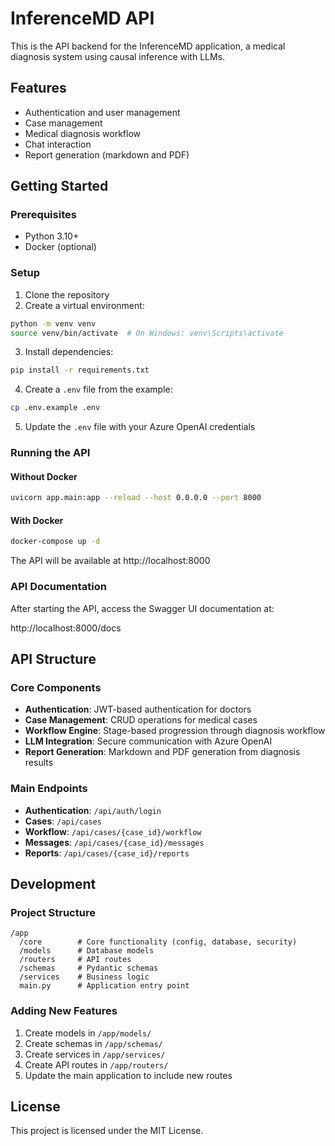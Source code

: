 # InferenceMD API

This is the API backend for the InferenceMD application, a medical diagnosis system using causal inference with LLMs.

## Features

- Authentication and user management
- Case management
- Medical diagnosis workflow
- Chat interaction
- Report generation (markdown and PDF)

## Getting Started

### Prerequisites

- Python 3.10+
- Docker (optional)

### Setup

1. Clone the repository
2. Create a virtual environment:

```bash
python -m venv venv
source venv/bin/activate  # On Windows: venv\Scripts\activate
```

3. Install dependencies:

```bash
pip install -r requirements.txt
```

4. Create a `.env` file from the example:

```bash
cp .env.example .env
```

5. Update the `.env` file with your Azure OpenAI credentials

### Running the API

#### Without Docker

```bash
uvicorn app.main:app --reload --host 0.0.0.0 --port 8000
```

#### With Docker

```bash
docker-compose up -d
```

The API will be available at http://localhost:8000

### API Documentation

After starting the API, access the Swagger UI documentation at:

http://localhost:8000/docs

## API Structure

### Core Components

- **Authentication**: JWT-based authentication for doctors
- **Case Management**: CRUD operations for medical cases
- **Workflow Engine**: Stage-based progression through diagnosis workflow
- **LLM Integration**: Secure communication with Azure OpenAI
- **Report Generation**: Markdown and PDF generation from diagnosis results

### Main Endpoints

- **Authentication**: `/api/auth/login`
- **Cases**: `/api/cases`
- **Workflow**: `/api/cases/{case_id}/workflow`
- **Messages**: `/api/cases/{case_id}/messages`
- **Reports**: `/api/cases/{case_id}/reports`

## Development

### Project Structure

```
/app
  /core        # Core functionality (config, database, security)
  /models      # Database models
  /routers     # API routes
  /schemas     # Pydantic schemas
  /services    # Business logic
  main.py      # Application entry point
```

### Adding New Features

1. Create models in `/app/models/`
2. Create schemas in `/app/schemas/`
3. Create services in `/app/services/`
4. Create API routes in `/app/routers/`
5. Update the main application to include new routes

## License

This project is licensed under the MIT License.